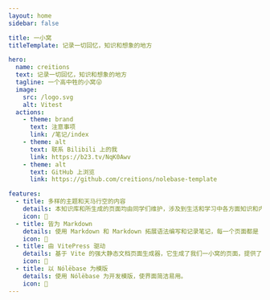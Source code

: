 ```yaml
---
layout: home
sidebar: false

title: 一小窝
titleTemplate: 记录一切回忆，知识和想象的地方

hero:
  name: creitions
  text: 记录一切回忆，知识和想象的地方
  tagline: 一个高中牲的小窝😜
  image:
    src: /logo.svg
    alt: Vitest
  actions:
    - theme: brand
      text: 注意事项
      link: /笔记/index
    - theme: alt
      text: 联系 Bilibili 上的我
      link: https://b23.tv/NqK0Awv
    - theme: alt
      text: GitHub 上浏览
      link: https://github.com/creitions/nolebase-template

features:
  - title: 多样的主题和天马行空的内容
    details: 本知识库和所生成的页面均由同学们维护，涉及到生活和学习中各方面知识和内容，也不乏我们的回忆和想象。
    icon: 🌈
  - title: 皆为 Markdown
    details: 使用 Markdown 和 Markdown 拓展语法编写和记录笔记，每一个页面都是 Markdown 文件。
    icon: 📃
  - title: 由 VitePress 驱动
    details: 基于 Vite 的强大静态文档页面生成器，它生成了我们一小窝的页面，提供了简单易用的主题。
    icon: 🚀
  - title: 以 Nólëbase 为模版
    details: 使用 Nólëbase 为开发模版，使界面简洁易用。
    icon: 🔑
---
```


<HomePage />
